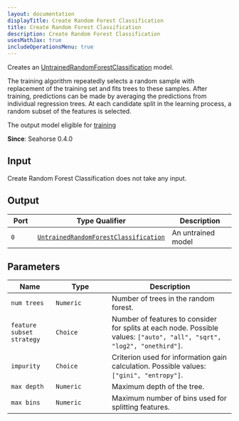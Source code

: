 ```yaml
---
layout: documentation
displayTitle: Create Random Forest Classification
title: Create Random Forest Classification
description: Create Random Forest Classification
usesMathJax: true
includeOperationsMenu: true
---
```


Creates an [UntrainedRandomForestClassification](../classes/untrained_random_forest_classification.html) model.

The training algorithm repeatedly selects a random sample with replacement
of the training set and fits trees to these samples. After training, predictions
can be made by averaging the predictions from individual regression trees.
At each candidate split in the learning process, a random subset of the features
is selected.

The output model eligible for [training](train_classifier.html)

**Since**: Seahorse 0.4.0

## Input

Create Random Forest Classification does not take any input.

## Output

<table>
  <thead>
    <tr>
      <th style="width:20%">Port</th>
      <th style="width:25%">Type Qualifier</th>
      <th style="width:55%">Description</th>
    </tr>
  </thead>
  <tbody>
    <tr>
      <td>
        <code>0</code>
      </td>
      <td>
        <code><a href="../classes/untrained_random_forest_classification.html">UntrainedRandomForestClassification</a></code>
      </td>
      <td>An untrained model</td>
    </tr>
  </tbody>
</table>

## Parameters

<table class="table">
  <thead>
    <tr>
      <th style="width:20%">Name</th>
      <th style="width:25%">Type</th>
      <th style="width:55%">Description</th>
    </tr>
  </thead>
  <tbody>
    <tr>
      <td><code>num trees</code></td>
      <td><code>Numeric</code></td>
      <td>Number of trees in the random forest.</td>
    </tr>
    <tr>
      <td><code>feature subset strategy</code></td>
      <td><code>Choice</code></td>
      <td>Number of features to consider for splits at each node.
      Possible values: <code>["auto", "all", "sqrt", "log2", "onethird"]</code>.</td>
    </tr>
    <tr>
      <td><code>impurity</code></td>
      <td><code>Choice</code></td>
      <td>Criterion used for information gain calculation.
      Possible values: <code>["gini", "entropy"]</code>.</td>
    </tr>
    <tr>
      <td><code>max depth</code></td>
      <td><code>Numeric</code></td>
      <td>Maximum depth of the tree.</td>
    </tr>
    <tr>
      <td><code>max bins</code></td>
      <td><code>Numeric</code></td>
      <td>Maximum number of bins used for splitting features.</td>
    </tr>
  </tbody>
</table>
